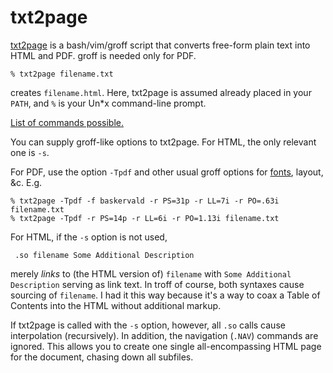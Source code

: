 # txt2page

[txt2page](https://github.com/ds26gte/txt2page) is a bash/vim/groff script that converts
free-form plain text into HTML and PDF. groff is needed only for PDF.

```
% txt2page filename.txt
```

creates `filename.html`.  Here, txt2page is assumed already placed
in your `PATH`, and `%` is your Un*x command-line prompt.

[List of commands possible.](./cheatsheet.txt)

You can supply groff-like options to txt2page. For HTML, the only
relevant one is `-s`.

For PDF, use the option `-Tpdf` and other usual groff options for
[fonts](./otfgroff.txt), layout, &c. E.g.

```
% txt2page -Tpdf -f baskervald -r PS=31p -r LL=7i -r PO=.63i filename.txt
% txt2page -Tpdf -r PS=14p -r LL=6i -r PO=1.13i filename.txt
```

For HTML, if the `-s` option is not used,

```
 .so filename Some Additional Description
```

merely *links* to (the HTML version of) `filename` with
`Some Additional Description` serving as link text.  In troff of
course, both syntaxes cause sourcing of `filename`.  I had it
this way because it's a way to coax a Table of Contents into the
HTML without additional markup.

If txt2page is called with the `-s` option, however, all `.so`
calls cause interpolation (recursively).  In addition, the
navigation (`.NAV`) commands are ignored.  This allows you to
create one single all-encompassing HTML page for the document,
chasing down all subfiles.
